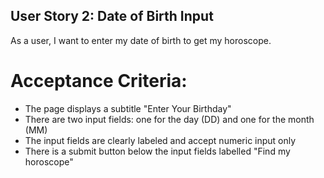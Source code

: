 ## User Story 2: Date of Birth Input
As a user, I want to enter my date of birth to get my horoscope.

# Acceptance Criteria:
* The page displays a subtitle "Enter Your Birthday"
* There are two input fields: one for the day (DD) and one for the month (MM)
* The input fields are clearly labeled and accept numeric input only
* There is a submit button below the input fields labelled "Find my horoscope"
